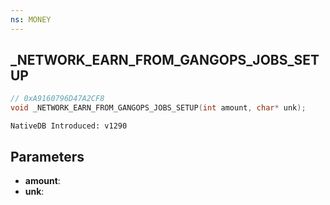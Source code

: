 ```yaml
---
ns: MONEY
---
```

## _NETWORK_EARN_FROM_GANGOPS_JOBS_SETUP

```c
// 0xA9160796D47A2CF8
void _NETWORK_EARN_FROM_GANGOPS_JOBS_SETUP(int amount, char* unk);
```

```
NativeDB Introduced: v1290
```

## Parameters
* **amount**:
* **unk**:
